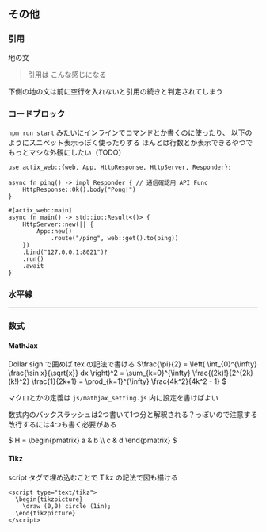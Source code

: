 ## その他

### 引用

地の文
> 引用は
> こんな感じになる

下側の地の文は前に空行を入れないと引用の続きと判定されてしまう

### コードブロック
`npm run start` みたいにインラインでコマンドとか書くのに使ったり、
以下のようにスニペット表示っぽく使ったりする
ほんとは行数とか表示できるやつでもっとマシな外観にしたい（TODO）

```
use actix_web::{web, App, HttpResponse, HttpServer, Responder};

async fn ping() -> impl Responder { // 通信確認用 API Func
    HttpResponse::Ok().body("Pong!")
}

#[actix_web::main]
async fn main() -> std::io::Result<()> {
    HttpServer::new(|| {
        App::new()
            .route("/ping", web::get().to(ping))
    })
    .bind("127.0.0.1:8021")?
    .run()
    .await
}
```

### 水平線
---

### 数式
#### MathJax
Dollar sign で囲めば tex の記法で書ける
$\frac{\pi}{2} =
  \left( \int_{0}^{\infty} \frac{\sin x}{\sqrt{x}} dx \right)^2 =
  \sum_{k=0}^{\infty} \frac{(2k)!}{2^{2k}(k!)^2} \frac{1}{2k+1} =
  \prod_{k=1}^{\infty} \frac{4k^2}{4k^2 - 1}
$

マクロとかの定義は `js/mathjax_setting.js` 内に設定を書けばよい

数式内のバックスラッシュは2つ書いて1つ分と解釈される？っぽいので注意する
改行するには4つも書く必要がある

$
H =
\begin{pmatrix}
a & b \\\\
c & d
\end{pmatrix}
$

#### Tikz 
script タグで埋め込むことで Tikz の記法で図も描ける

<script type="text/tikz">
  \begin{tikzpicture}
    \draw (0,0) circle (1in);
  \end{tikzpicture}
</script>

```
<script type="text/tikz">
  \begin{tikzpicture}
    \draw (0,0) circle (1in);
  \end{tikzpicture}
</script>
```


